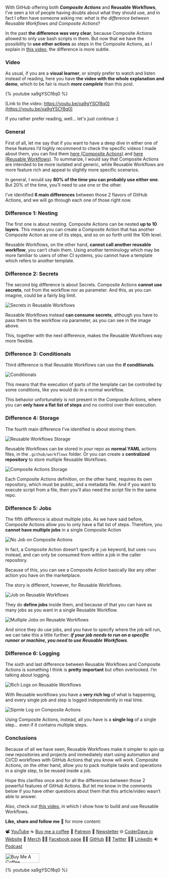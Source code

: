 With GitHub offering both ___Composite Actions___ and __Reusable Workflows__, I’ve seen a lot of people having doubts about what they should use, and in fact I often have someone asking me: _what is the difference between Reusable Workflows and Composite Actions_?

In the past __the difference was very clear__, because Composite Actions allowed to only use bash scripts in them. But now that we have the possibility to __use other actions__ as steps in the Composite Actions, as I explain in [this video](https://youtu.be/4lH_7b5lmjo), the difference is more subtle.

### Video

As usual, if you are a __visual learner__, or simply prefer to watch and listen instead of reading, here you have __the video with the whole explanation and demo__, which to be fair is much ___more complete___ than this post.

{% youtube xa9gYSCf8q0 %}

[Link to the video: https://youtu.be/xa9gYSCf8q0](https://youtu.be/xa9gYSCf8q0)

If you rather prefer reading, well... let's just continue :)

### General

First of all, let me say that if you want to have a deep dive in either one of these features I’d highly recommend to check the specific videos I made about them, you can find them [here (Composite Actions)](https://youtu.be/4lH_7b5lmjo) and [here (Reusable Workflows)](https://youtu.be/lRypYtmbKMs). To summarize, I would say that Composite Actions are intended to be more isolated and generic, while Reusable Workflows are more feature rich and appeal to slightly more specific scenarios.

In general, I would say __80% of the time you can probably use either one__. But 20% of the time, you’ll need to use one or the other.

I’ve identified __6 main differences__ between those 2 flavors of GitHub Actions, and we will go through each one of those right now.

### Difference 1: Nesting

The first one is about nesting. Composite Actions can be nested __up to 10 layers__. This means you can create a Composite Action that has another Composite Action as one of its steps, and so on so forth until the 10th level.

Reusable Workflows, on the other hand, __cannot call another reusable workflow__, you can’t chain them. Using another terminology which may be more familiar to users of other CI systems, you cannot have a template which refers to another template.

### Difference 2: Secrets

The second big difference is about Secrets. Composite Actions __cannot use secrets__, not from the workflow nor as parameter. And this, as you can imagine, could be a fairly big limit.

![Secrets in Reusable Workflows](https://dev-to-uploads.s3.amazonaws.com/uploads/articles/g79raymqlpi73zzpsfcw.png)

Reusable Workflows instead __can consume secrets__, although you have to pass them to the workflow via parameter, as you can see in the image above.

This, together with the next difference, makes the Reusable Workflows way more flexible.

### Difference 3: Conditionals

Third difference is that Reusable Workflows can use the __if conditionals__.

![Conditionals](https://dev-to-uploads.s3.amazonaws.com/uploads/articles/gy27xbwg9ic6jj8l814q.png)

This means that the execution of parts of the template can be controlled by some conditions, like you would do in a normal workflow.

This behavior unfortunately is not present in the Composite Actions, where you can __only have a flat list of steps__ and no control over their execution.

### Difference 4: Storage

The fourth main difference I’ve identified is about storing them.

![Reusable Workflows Storage](https://dev-to-uploads.s3.amazonaws.com/uploads/articles/sd2e84p9rju060w9mu0r.png)

Reusable Workflows can be stored in your repo as __normal YAML__ actions files, in the `.github/workflows` folder. Or you can create a __centralized repository__ to store multiple Reusable Workflows.

![Composite Actions Storage](https://dev-to-uploads.s3.amazonaws.com/uploads/articles/4m6culjlyg89njm2t9i1.png)

Each Composite Actions definition, on the other hand, requires its own repository, which must be public, and a metadata file. And if you want to execute script from a file, then you’ll also need the script file in the same repo.

### Difference 5: Jobs

The fifth difference is about multiple jobs. As we have said before, Composite Actions allow you to only have a flat list of steps. Therefore, you __cannot have multiple jobs__ in a single Composite Action

![No Job on Composite Actions](https://dev-to-uploads.s3.amazonaws.com/uploads/articles/kzwfpxtjtmzwbkvq0w9i.png)

In fact, a Composite Action doesn’t specify a `job` keyword, but uses `runs` instead, and can only be consumed from within a job in the caller repository.

Because of this, you can see a Composite Action basically like any other action you have on the marketplace. 

The story is different, however, for Reusable Workflows.

![Job on Reusable Workflows](https://dev-to-uploads.s3.amazonaws.com/uploads/articles/2x4cgmbbogykcor2y4eq.png)

They do __define jobs__ inside them, and because of that you can have as many jobs as you want in a single Reusable Workflow.

![Multiple Jobs on Reusable Workflows](https://dev-to-uploads.s3.amazonaws.com/uploads/articles/6gel01gutqr6k74z4tcj.png)

And since they do use jobs, and you have to specify where the job will run, we can take this a little further: ___if your job needs to run on a specific runner or machine, you need to use Reusable Workflows___.

### Difference 6: Logging

The sixth and last difference between Reusable Workflows and Composite Actions is something I think is __pretty important__ but often overlooked. I’m talking about logging.

![Rich Logs on Reusable Workflows](https://dev-to-uploads.s3.amazonaws.com/uploads/articles/0uhefkcht5a3bf6xdsne.png)

With Reusable workflows you have a __very rich log__ of what is happening, and every single job and step is logged independently in real time.

![Sipmle Log on Composite Actions](https://dev-to-uploads.s3.amazonaws.com/uploads/articles/0y4c2rpyyftd0scnilty.png)

Using Composite Actions, instead, all you have is a __single log__ of a single step... even if it contains multiple steps.

### Conclusions

Because of all we have seen, Reusable Workflows make it simpler to spin up new repositories and projects and immediately start using automation and CI/CD workflows with GitHub Actions that you know will work. Composite Actions, on the other hand, allow you to pack multiple tasks and operations in a single step, to be reused inside a job.

Hope this clarifies once and for all the differences between those 2 powerful features of GitHub Actions. But let me know in the comments below if you have other questions about them that this article/video wasn’t able to answer.

Also, check out [this video](https://youtu.be/lRypYtmbKMs), in which I show how to build and use Reusable Workflows.

__Like, share and follow me__ 🚀 for more content:

📽 [YouTube](https://www.youtube.com/CoderDave)
☕ [Buy me a coffee](https://buymeacoffee.com/CoderDave)
💖 [Patreon](https://patreon.com/CoderDave)
📧 [Newsletter](https://coderdave.io/newsletter)
🌐 [CoderDave.io Website](https://coderdave.io)
👕 [Merch](https://geni.us/cdmerch)
👦🏻 [Facebook page](https://www.facebook.com/CoderDaveYT)
🐱‍💻 [GitHub](https://github.com/n3wt0n)
👲🏻 [Twitter](https://www.twitter.com/davide.benvegnu)
👴🏻 [LinkedIn](https://www.linkedin.com/in/davidebenvegnu/)
🔉 [Podcast](https://geni.us/cdpodcast)

<a href="https://www.buymeacoffee.com/CoderDave" target="_blank"><img src="https://cdn.buymeacoffee.com/buttons/v2/default-yellow.png" alt="Buy Me A Coffee" style="height: 30px !important; width: 108px !important;" ></a>

{% youtube xa9gYSCf8q0 %}